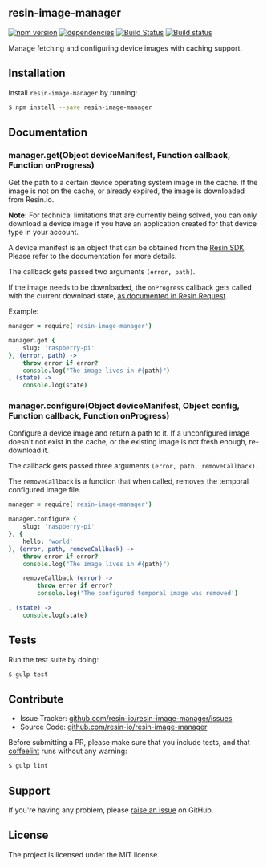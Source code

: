 resin-image-manager
-------------------

[![npm version](https://badge.fury.io/js/resin-image-manager.svg)](http://badge.fury.io/js/resin-image-manager)
[![dependencies](https://david-dm.org/resin-io/resin-image-manager.png)](https://david-dm.org/resin-io/resin-image-manager.png)
[![Build Status](https://travis-ci.org/resin-io/resin-image-manager.svg?branch=master)](https://travis-ci.org/resin-io/resin-image-manager)
[![Build status](https://ci.appveyor.com/api/projects/status/2nxg1uydksvey0g8?svg=true)](https://ci.appveyor.com/project/jviotti/resin-image-manager)

Manage fetching and configuring device images with caching support.

Installation
------------

Install `resin-image-manager` by running:

```sh
$ npm install --save resin-image-manager
```

Documentation
-------------

### manager.get(Object deviceManifest, Function callback, Function onProgress)

Get the path to a certain device operating system image in the cache. If the image is not on the cache, or already expired, the image is downloaded from Resin.io.

**Note:** For technical limitations that are currently being solved, you can only download a device image if you have an application created for that device type in your account.

A device manifest is an object that can be obtained from the [Resin SDK](https://github.com/resin-io/resin-sdk).  Please refer to the documentation for more details.

The callback gets passed two arguments `(error, path)`.

If the image needs to be downloaded, the `onProgress` callback gets called with the current download state, [as documented in Resin Request](https://github.com/resin-io/resin-request#function-onprogressstate).

Example:

```coffee
manager = require('resin-image-manager')

manager.get {
	slug: 'raspberry-pi'
}, (error, path) ->
	throw error if error?
	console.log("The image lives in #{path}")
, (state) ->
	console.log(state)
```

### manager.configure(Object deviceManifest, Object config, Function callback, Function onProgress)

Configure a device image and return a path to it. If a unconfigured image doesn't not exist in the cache, or the existing image is not fresh enough, re-download it.

The callback gets passed three arguments `(error, path, removeCallback)`.

The `removeCallback` is a function that when called, removes the temporal configured image file.

```coffee
manager = require('resin-image-manager')

manager.configure {
	slug: 'raspberry-pi'
}, {
	hello: 'world'
}, (error, path, removeCallback) ->
	throw error if error?
	console.log("The image lives in #{path}")

	removeCallback (error) ->
		throw error if error?
		console.log('The configured temporal image was removed')

, (state) ->
	console.log(state)
```

Tests
-----

Run the test suite by doing:

```sh
$ gulp test
```

Contribute
----------

- Issue Tracker: [github.com/resin-io/resin-image-manager/issues](https://github.com/resin-io/resin-image-manager/issues)
- Source Code: [github.com/resin-io/resin-image-manager](https://github.com/resin-io/resin-image-manager)

Before submitting a PR, please make sure that you include tests, and that [coffeelint](http://www.coffeelint.org/) runs without any warning:

```sh
$ gulp lint
```

Support
-------

If you're having any problem, please [raise an issue](https://github.com/resin-io/resin-image-manager/issues/new) on GitHub.

License
-------

The project is licensed under the MIT license.
